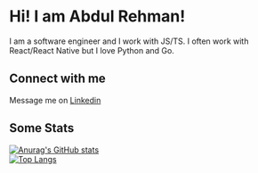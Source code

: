 # Hi! I am Abdul Rehman!
I am a software engineer and I work with JS/TS. I often work with React/React Native but I love Python and Go.

## Connect with me
Message me on [Linkedin](https://www.linkedin.com/in/abdul-rehman-d/)

## Some Stats
[![Anurag's GitHub stats](https://github-readme-stats.vercel.app/api?username=abdul-rehman-d&show_icons=true&theme=dracula)](https://github.com/anuraghazra/github-readme-stats)  
[![Top Langs](https://github-readme-stats.vercel.app/api/top-langs/?username=abdul-rehman-d&theme=dracula&layout=compact)](https://github.com/anuraghazra/github-readme-stats)
